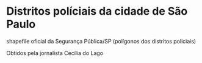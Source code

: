 # Distritos políciais da cidade de São Paulo
 shapefile oficial da Segurança Pública/SP (polígonos dos distritos policiais)
 
 Obtidos pela jornalista Cecília do Lago
